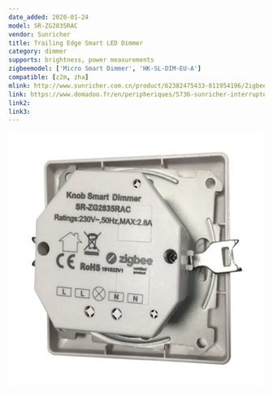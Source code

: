 ```yaml
---
date_added: 2020-01-24
model: SR-ZG2835RAC
vendor: Sunricher
title: Trailing Edge Smart LED Dimmer
category: dimmer
supports: brightness, power measurements
zigbeemodel: ['Micro Smart Dimmer', 'HK-SL-DIM-EU-A']
compatible: [z2m, zha]
mlink: http://www.sunricher.com.cn/product/62382475433-811954196/Zigbee_3_0_certified_trailing_edge_smart_led_dimmer_SR_ZG2835RAC_for_halogen_incandescent_led_bulb.html
link: https://www.domadoo.fr/en/peripheriques/5736-sunricher-interrupteur-variateur-rotatif-500w-zigbee-dimmer.html
link2: 
link3: 
---
```

![Back](/assets/images/devices/Sunricher_ZG2835RAC-backside.webp)
